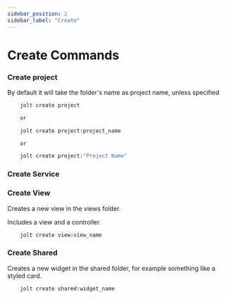 ```yaml
---
sidebar_position: 2
sidebar_label: "Create"
---
```


# Create Commands

### Create project

By default it will take the folder's name as project name, unless specified

```bash
    jolt create project

    or

    jolt create project:project_name

    or

    jolt create project:"Project Name"
```

### Create Service

### Create View

Creates a new view in the views folder.

Includes a view and a controller.

```bash
    jolt create view:view_name
```

### Create Shared

Creates a new widget in the shared folder, for example something like a styled card.

```bash
    jolt create shared:widget_name
```
